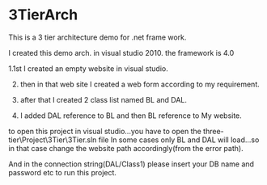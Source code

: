 # 3TierArch
This is a 3 tier architecture  demo for .net frame work.

I created this demo arch. in visual studio 2010.
the framework is 4.0

1.1st I created an empty website in visual studio.

2. then in that web site I created a web form according to my requirement.

3. after that I created 2 class list named BL and DAL.

4. I added DAL reference to BL and then BL reference to My website.


to open this project in visual studio...you have to open the three-tier\Project\3Tier\3Tier.sln file
In some cases only BL and DAL will load...so in that case change the website path accordingly(from the error path).

And in the connection string(DAL/Class1) please insert your DB name and password etc to run this project.
